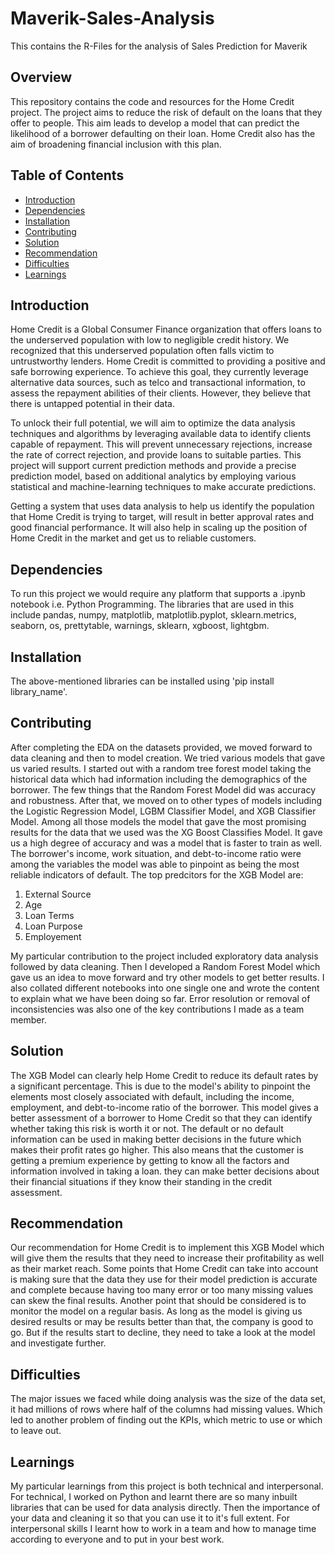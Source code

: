 # Maverik-Sales-Analysis
This contains the R-Files for the analysis of Sales Prediction for Maverik

## Overview

This repository contains the code and resources for the Home Credit project. The project aims to reduce the risk of default on the loans that they offer to people. This aim leads to develop a model that can predict the likelihood of a borrower defaulting on their loan. Home Credit also has the aim of broadening financial inclusion with this plan. 

## Table of Contents

- [Introduction](#introduction)
- [Dependencies](#dependencies)
- [Installation](#installation)
- [Contributing](#contributing)
- [Solution](#solution)
- [Recommendation](#recommendation)
- [Difficulties](#difficulties)
- [Learnings](#learnings)

## Introduction

Home Credit is a Global Consumer Finance organization that offers loans to the underserved population with low to negligible credit history. We recognized that this underserved population often falls victim to untrustworthy lenders. Home Credit is committed to providing a positive and safe borrowing experience. To achieve this goal, they currently leverage alternative data sources, such as telco and transactional information, to assess the repayment abilities of their clients. However, they believe that there is untapped potential in their data.

To unlock their full potential, we will aim to optimize the data analysis techniques and algorithms by leveraging available data to identify clients capable of repayment. This will prevent unnecessary rejections, increase the rate of correct rejection, and provide loans to suitable parties. This project will support current prediction methods and provide a precise prediction model, based on additional analytics by employing various statistical and machine-learning techniques to make accurate predictions.

Getting a system that uses data analysis to help us identify the population that Home Credit is trying to target, will result in better approval rates and good financial performance. It will also help in scaling up the position of Home Credit in the market and get us to reliable customers. 

## Dependencies

To run this project we would require any platform that supports a .ipynb notebook i.e. Python Programming. 
The libraries that are used in this include pandas, numpy, matplotlib, matplotlib.pyplot, sklearn.metrics, seaborn, os, prettytable, warnings, sklearn, xgboost, lightgbm. 

## Installation
The above-mentioned libraries can be installed using 'pip install library_name'. 

## Contributing

After completing the EDA on the datasets provided, we moved forward to data cleaning and then to model creation. 
We tried various models that gave us varied results. I started out with a random tree forest model taking the historical data which had information including the demographics of the borrower. The few things that the Random Forest Model did was accuracy and robustness. 
After that, we moved on to other types of models including the Logistic Regression Model, LGBM Classifier Model, and XGB Classifier Model. 
Among all those models the model that gave the most promising results for the data that we used was the XG Boost Classifies Model. It gave us a high degree of accuracy and was a model that is faster to train as well. The borrower's income, work situation, and debt-to-income ratio were among the variables the model was able to pinpoint as being the most reliable indicators of default. 
The top predcitors for the XGB Model are:
1. External Source
2. Age
3. Loan Terms
4. Loan Purpose
5. Employement

My particular contribution to the project included exploratory data analysis followed by data cleaning. Then I developed a Random Forest Model which gave us an idea to move forward and try other models to get better results. I also collated different notebooks into one single one and wrote the content to explain what we have been doing so far. Error resolution or removal of inconsistencies was also one of the key contributions I made as a team member. 

## Solution

The XGB Model can clearly help Home Credit to reduce its default rates by a significant percentage.  This is due to the model's ability to pinpoint the elements most closely associated with default, including the income, employment, and debt-to-income ratio of the borrower. 
This model gives a better assessment of a borrower to Home Credit so that they can identify whether taking this risk is worth it or not. The default or no default information can be used in making better decisions in the future which makes their profit rates go higher. 
This also means that the customer is getting a premium experience by getting to know all the factors and information involved in taking a loan. they can make better decisions about their financial situations if they know their standing in the credit assessment. 

## Recommendation

Our recommendation for Home Credit is to implement this XGB Model which will give them the results that they need to increase their profitability as well as their market reach. 
Some points that Home Credit can take into account is making sure that the data they use for their model prediction is accurate and complete because having too many error or too many missing values can skew the final results. 
Another point that should be considered is to monitor the model on a regular basis. As long as the model is giving us desired results or may be results better than that, the company is good to go. But if the results start to decline, they need to take a look at the model and investigate further. 

## Difficulties

The major issues we faced while doing analysis was the size of the data set, it had millions of rows where half of the columns had missing values. Which led to another problem of finding out the KPIs, which metric to use or which to leave out. 

## Learnings

My particular learnings from this project is both technical and interpersonal. 
For technical, I worked on Python and learnt there are so many inbuilt libraries that can be used for data analysis directly. 
Then the importance of your data and cleaning it so that you can use it to it's full extent. 
For interpersonal skills I learnt how to work in a team and how to manage time according to everyone and to put in your best work. 

